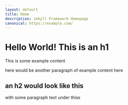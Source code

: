```yaml
---
layout: default
title: Home
description: Jekyll Framework Homepage
canonical: https://example.com/
---
```


# Hello World! This is an h1

This is some example content

here would be another paragraph of example content here

## an h2 would look like this

with some paragraph text under thiss
